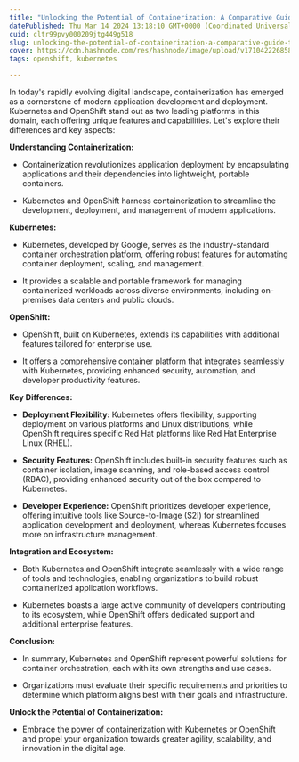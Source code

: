 ```yaml
---
title: "Unlocking the Potential of Containerization: A Comparative Guide to Kubernetes and OpenShift"
datePublished: Thu Mar 14 2024 13:18:10 GMT+0000 (Coordinated Universal Time)
cuid: cltr99pvy000209jtg449g518
slug: unlocking-the-potential-of-containerization-a-comparative-guide-to-kubernetes-and-openshift
cover: https://cdn.hashnode.com/res/hashnode/image/upload/v1710422268581/60f71df5-f5c0-41c0-9de7-c08648939ce6.png
tags: openshift, kubernetes

---
```


In today's rapidly evolving digital landscape, containerization has emerged as a cornerstone of modern application development and deployment. Kubernetes and OpenShift stand out as two leading platforms in this domain, each offering unique features and capabilities. Let's explore their differences and key aspects:

**Understanding Containerization:**

* Containerization revolutionizes application deployment by encapsulating applications and their dependencies into lightweight, portable containers.
    
* Kubernetes and OpenShift harness containerization to streamline the development, deployment, and management of modern applications.
    

**Kubernetes:**

* Kubernetes, developed by Google, serves as the industry-standard container orchestration platform, offering robust features for automating container deployment, scaling, and management.
    
* It provides a scalable and portable framework for managing containerized workloads across diverse environments, including on-premises data centers and public clouds.
    

**OpenShift:**

* OpenShift, built on Kubernetes, extends its capabilities with additional features tailored for enterprise use.
    
* It offers a comprehensive container platform that integrates seamlessly with Kubernetes, providing enhanced security, automation, and developer productivity features.
    

**Key Differences:**

* **Deployment Flexibility:** Kubernetes offers flexibility, supporting deployment on various platforms and Linux distributions, while OpenShift requires specific Red Hat platforms like Red Hat Enterprise Linux (RHEL).
    
* **Security Features:** OpenShift includes built-in security features such as container isolation, image scanning, and role-based access control (RBAC), providing enhanced security out of the box compared to Kubernetes.
    
* **Developer Experience:** OpenShift prioritizes developer experience, offering intuitive tools like Source-to-Image (S2I) for streamlined application development and deployment, whereas Kubernetes focuses more on infrastructure management.
    

**Integration and Ecosystem:**

* Both Kubernetes and OpenShift integrate seamlessly with a wide range of tools and technologies, enabling organizations to build robust containerized application workflows.
    
* Kubernetes boasts a large active community of developers contributing to its ecosystem, while OpenShift offers dedicated support and additional enterprise features.
    

**Conclusion:**

* In summary, Kubernetes and OpenShift represent powerful solutions for container orchestration, each with its own strengths and use cases.
    
* Organizations must evaluate their specific requirements and priorities to determine which platform aligns best with their goals and infrastructure.
    

**Unlock the Potential of Containerization:**

* Embrace the power of containerization with Kubernetes or OpenShift and propel your organization towards greater agility, scalability, and innovation in the digital age.